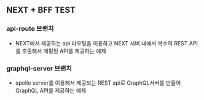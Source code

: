 ## NEXT + BFF TEST

### api-route 브랜치
- NEXT에서 제공하는 api 라우팅을 이용하고 NEXT 서버 내에서 복수의 REST API를 호출해서 매핑된 API를 제공하는 예제

### graphql-server 브랜치
- apollo server를 이용해서 제공되는 REST api로 GraphQL서버를 만들어 GraphQL API를 제공하는 예제
